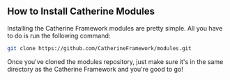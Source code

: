 ## How to Install Catherine Modules

Installing the Catherine Framework modules are pretty simple. All you have to do is run the following command:

```bash
git clone https://github.com/CatherineFramework/modules.git
```

Once you've cloned the modules repository, just make sure it's in the same directory as the Catherine Framework and you're good to go!